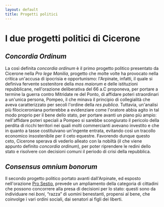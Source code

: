 ```yaml
---
layout: default
title: Progetti politici
---
```


# I due progetti politici di Cicerone

<a name="concordia"></a>

## *Concordia Ordinum*
La così definita *concordia ordinum* è il primo progetto politico presentato da Cicerone nella *Pro lege Manilia*, progetto che molte volte ha provocato nella critica un'accusa di ipocrisia e opportunismo: l'Arpinate, infatti, il quale si definiva fervente sostenitore della *mos maiorum* e delle istituzioni repubblicane, nell'orazione deliberativa del 66 a.C proponeva, per portare a termine la guerra contro Mitridate re del Ponto, di affidare poteri straordinari a un'unica persona, Pompeo, il che minava il principio di collegialità che aveva caratterizzato per secoli l'ordine della *res publica*.
Tuttavia, un'analisi più filociceroniana porterebbe a evidenziare come l'oratore abbia agito in tal modo proprio per il bene dello stato, per portare avanti un piano più ampio: nell'affidare poteri speciali a Pompeo si sarebbe scongiurato il pericolo della perdita di ricchi territori nei quali molti commercianti avevano investito e che in quanto a tasse costituivano un'ingente entrata, evitando così un tracollo economico insostenibile per il ceto equestre. Favorendo dunque questo ceto, Cicerone sperava di vederlo alleato con la nobiltà (il che viene appunto definito *concordia ordinum*), per poter riprendere le redini dello stato e risolvere con decisioni comuni il periodo di crisi della repubblica.

<a name="consensus"></a>

## *Consensus omnium bonorum*
Il secondo progetto politico portato avanti dall'Arpinate, ed esposto nell'orazione [Pro Sestio]({{site.baseurl}}/humanae/prosestio.html), prevede un ampliamento della categoria di cittadini che possono concorrere alla presa di decisioni per lo stato: questi sono da individuare nei *boni*, “razza” di uomini benestanti, propensi al bene, che coinvolge i vari ordini sociali, dai senatori ai figli dei liberti.
